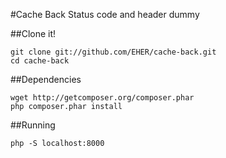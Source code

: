 #Cache Back
Status code and header dummy

##Clone it!
```
git clone git://github.com/EHER/cache-back.git
cd cache-back
```

##Dependencies
```
wget http://getcomposer.org/composer.phar
php composer.phar install
```

##Running
```
php -S localhost:8000
```

